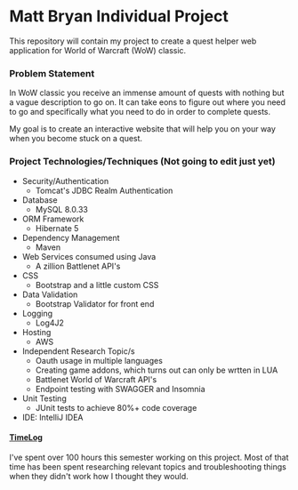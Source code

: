 # Matt Bryan Individual Project

This repository will contain my project to create a quest helper web application for World of Warcraft (WoW) classic.

### Problem Statement

In WoW classic you receive an immense amount of quests with nothing but a vague description to go on. It can take eons to figure out where you need to go and specifically what you need to do in order to complete quests.

My goal is to create an interactive website that will help you on your way when you become stuck on a quest.

### Project Technologies/Techniques (Not going to edit just yet)

- Security/Authentication
  - Tomcat's JDBC Realm Authentication
- Database
  - MySQL 8.0.33
- ORM Framework
  - Hibernate 5
- Dependency Management
  - Maven
- Web Services consumed using Java
  - A zillion Battlenet API's
- CSS
  - Bootstrap and a little custom CSS
- Data Validation
  - Bootstrap Validator for front end
- Logging
  - Log4J2
- Hosting
  - AWS
- Independent Research Topic/s
  - Oauth usage in multiple languages
  - Creating game addons, which turns out can only be wrtten in LUA
  - Battlenet World of Warcraft API's
  - Endpoint testing with SWAGGER and Insomnia
- Unit Testing
  - JUnit tests to achieve 80%+ code coverage
- IDE: IntelliJ IDEA

#### [TimeLog](timeLog.md)

I've spent over 100 hours this semester working on this project. Most of that time has been spent researching relevant topics and troubleshooting things when they didn't work how I thought they would.

